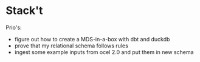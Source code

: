 # Stack't

Prio's:
* figure out how to create a MDS-in-a-box with dbt and duckdb
* prove that my relational schema follows rules
* ingest some example inputs from ocel 2.0 and put them in new schema
